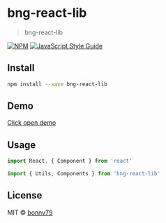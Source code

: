 # bng-react-lib

> bng-react-lib

[![NPM](https://img.shields.io/npm/v/bng-react-lib.svg)](https://www.npmjs.com/package/bng-react-lib) [![JavaScript Style Guide](https://img.shields.io/badge/code_style-standard-brightgreen.svg)](https://standardjs.com)

## Install

```bash
npm install --save bng-react-lib
```

## Demo
<a href="https://bonnv79.github.io/bng-react-lib/">Click open demo<a/>

## Usage

```jsx
import React, { Component } from 'react'

import { Utils, Components } from 'bng-react-lib'

```

## License

MIT © [bonnv79](https://github.com/bonnv79)
